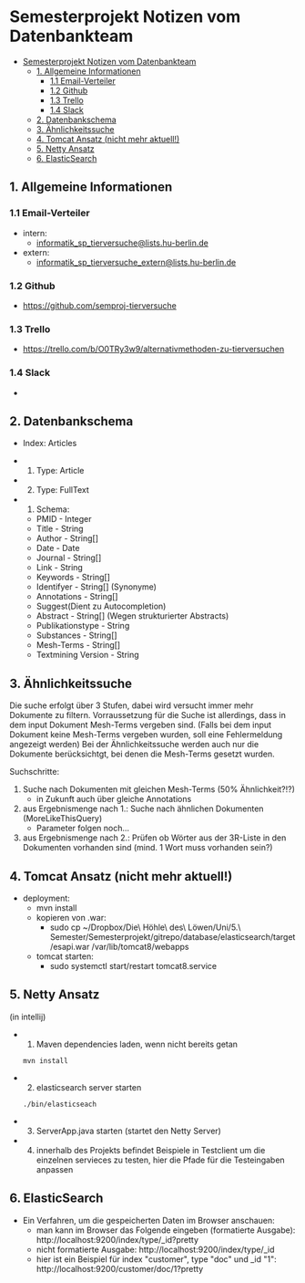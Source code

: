 # Semesterprojekt Notizen vom Datenbankteam

<!-- TOC depthFrom:1 depthTo:6 withLinks:1 updateOnSave:1 orderedList:0 -->

- [Semesterprojekt Notizen vom Datenbankteam](#semesterprojekt-notizen-vom-datenbankteam)
	- [1. Allgemeine Informationen](#1-allgemeine-informationen)
		- [1.1 Email-Verteiler](#11-email-verteiler)
		- [1.2 Github](#12-github)
		- [1.3 Trello](#13-trello)
		- [1.4 Slack](#14-slack)
	- [2. Datenbankschema](#2-datenbankschema)
	- [3. Ähnlichkeitssuche](#3-ähnlichkeitssuche)
	- [4. Tomcat Ansatz (nicht mehr aktuell!)](#4-tomcat-ansatz-nicht-mehr-aktuell)
	- [5. Netty Ansatz](#5-netty-ansatz)
	- [6. ElasticSearch](#6-elasticsearch)

<!-- /TOC -->


## 1. Allgemeine Informationen

### 1.1 Email-Verteiler
* intern:
  - informatik_sp_tierversuche@lists.hu-berlin.de
* extern:
  - informatik_sp_tierversuche_extern@lists.hu-berlin.de

### 1.2 Github
* https://github.com/semproj-tierversuche

### 1.3 Trello
* https://trello.com/b/O0TRy3w9/alternativmethoden-zu-tierversuchen

### 1.4 Slack
*


## 2. Datenbankschema

* Index: Articles
* 1. Type: Article
* 2. Type: FullText

* 1. Schema:

  - PMID - Integer
  - Title - String
  - Author - String[]
  - Date - Date
  - Journal - String[]
  - Link - String
  - Keywords - String[]
  - Identifyer - String[]	(Synonyme)
  - Annotations - String[]
  - Suggest(Dient zu Autocompletion)
  - Abstract - String[] (Wegen strukturierter Abstracts)
  - Publikationstype - String
  - Substances - String[]
  - Mesh-Terms - String[]
  - Textmining Version - String

## 3. Ähnlichkeitssuche

Die suche erfolgt über 3 Stufen, dabei wird versucht immer mehr Dokumente zu filtern. Vorraussetzung für die Suche ist allerdings, dass in dem input Dokument Mesh-Terms vergeben sind. (Falls bei dem input Dokument keine Mesh-Terms vergeben wurden, soll eine Fehlermeldung angezeigt werden) Bei der Ähnlichkeitssuche werden auch nur die Dokumente berücksichtgt, bei denen die Mesh-Terms gesetzt wurden.

Suchschritte:
1. Suche nach Dokumenten mit gleichen Mesh-Terms (50% Ähnlichkeit?!?)
	- in Zukunft auch über gleiche Annotations
2. aus Ergebnismenge nach 1.: Suche nach ähnlichen Dokumenten (MoreLikeThisQuery)
	- Parameter folgen noch...
3. aus Ergebnismenge nach 2.: Prüfen ob Wörter aus der 3R-Liste in den Dokumenten vorhanden sind (mind. 1 Wort muss vorhanden sein?)

## 4. Tomcat Ansatz (nicht mehr aktuell!)
* deployment:
	- mvn install
	- kopieren von .war:
		- sudo cp ~/Dropbox/Die\ Höhle\ des\ Löwen/Uni/5.\ Semester/Semesterprojekt/gitrepo/database/elasticsearch/target/esapi.war /var/lib/tomcat8/webapps      
	- tomcat starten:
		- sudo systemctl start/restart tomcat8.service

## 5. Netty Ansatz

(in intellij)

* 1. Maven dependencies laden, wenn nicht bereits getan
	```
	mvn install
	```

* 2. elasticsearch server starten

	```
	./bin/elasticseach
	```

* 3. ServerApp.java starten (startet den Netty Server)
* 4. innerhalb des Projekts befindet Beispiele in Testclient um die einzelnen servieces zu testen, hier die Pfade für die Testeingaben anpassen


## 6. ElasticSearch
* Ein Verfahren, um die gespeicherten Daten im Browser anschauen:
	- man kann im Browser das Folgende eingeben (formatierte Ausgabe): http://localhost:9200/index/type/_id?pretty
	- nicht formatierte Ausgabe: http://localhost:9200/index/type/_id
	- hier ist ein Beispiel für index "customer", type "doc" und _id "1": http://localhost:9200/customer/doc/1?pretty
